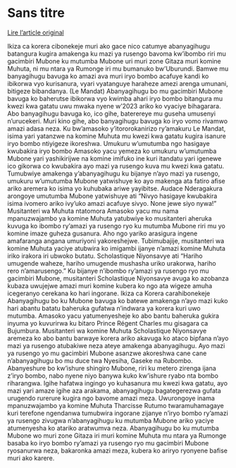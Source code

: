 # Sans titre

[Lire l’article original](https://lemandat.org/kir/blog/2023/11/25/muhuta-abanyagihugu-bo-ku-mubone-ntibategera-igituma-ibombo-ryabo-ritarasanurwa/)

Ikiza ca korera cibonekeje muri ako gace nico catumye abanyagihugu batangura kugira amakenga ku mazi ya rusengo bavoma kw’ibombo riri mu gacimbiri Mubone ku mutumba Mubone uri muri zone Gitaza muri komine Muhuta, ni mu ntara ya Rumonge iri mu bumanuko bw’Uburundi. Bamwe mu banyagihugu bavuga ko amazi ava muri iryo bombo acafuye kandi ko ibikorwa vyo kurisanura, vyari vyatanguye haraheze amezi arenga umunani, bitigeze bibandanya. (Le Mandat)
Abanyagihugu bo mu gacimbiri Mubone bavuga ko baherutse ibikorwa vyo kwimba ahari iryo bombo bitangura mu kwezi kwa gatatu uwu mwaka nyene w’2023 ariko ko vyaciye bihagarara. Abo banyagihugu bavuga ko, ico gihe, baterereye mu guseha umusenyi n’urucekeri. Muri kino gihe, abo banyagihugu bavuga ko iryo vomo rivamwo amazi adasa neza. Ku bw’amasoko y’itororokanirizo ry’amakuru Le Mandat, isima yari yatanzwe na komine Muhuta mu kwezi kwa gatatu kugira isanure iryo bombo ntiyigeze ikoreshwa.
Umukuru w’umutumba ngo hasigaye kwubakira iryo bombo
Amasoko yacu yemeza ko umukuru w’umutumba Mubone yari yashikirijwe na komine imifuko ine kuri itandatu yari igenewe ico gikorwa co kwubakira ayo mazi ya rusengo kuva mu kwezi kwa gatatu. Tumubwiye amakenga y’abanyagihugu ku bijanye n’ayo mazi ya rusengo, umukuru w’umutumba Mubone yatwishuye ko ayo makenga ata fatiro afise ariko aremera ko isima yo kuhubaka ariwe yayibitse. Audace Nderagakura arongoye umutumba Mubone yatwishuye ati “Nivyo hasigaye kwubakira isima ivomero ariko ivy’uko amazi acafuye sivyo. None jewe siyo nywa!”
Musitanteri wa Muhuta ntatomora
Amasoko yacu mu nama mpanuzwajambo ya komine Muhuta yatubwiye ko musitanteri aheruka kuvuga ko ibombo ry’amazi ya rusengo ryo ku mutumba Mubone riri mu yo komine imaze guheza gusanura. Aho ngo yariko arasigura ingene amafaranga angana umuriyoni yakoreshejwe. Tubimubajije, musitanteri wa komine Muhuta yaciye atubwira ko imigambi ijanye n’amazi komine Muhuta iriko irakora iri ubwoko butatu. Scholastique Niyonsavye ati “Hariho umugende waheze, hariho umugende mushasha uriko urakorwa, hariho rero n’amarusengo.” Ku bijanye n’ibombo ry’amazi ya rusengo ryo mu gacimbiri Mubone, musitanteri Scholastique Niyonsavye avuga ko azobanza kubaza uwujejwe amazi muri komine kubera ko ngo ata wigeze amuha icegeranyo cerekana ko hari ingorane.
Ikiza ca Korera carahibonekeje
Abanyagihugu bo ku Mubone bavuga ko batewe amakenga n’ayo mazi kuko hari abantu batatu baheruka gufatwa n’indwara ya korera kuri uwo mutumba. Amasoko yacu yatumenyesheje ko abo bantu baheruka gukira inyuma yo kuvurirwa ku bitaro Prince Régent Charles mu gisagara ca Bujumbura. Musitanteri wa komine Muhuta Scholastique Niyonsavye aremeza ko abo bantu barwaye korera ariko akavuga ko ataco bipfana n’ayo mazi ya rusengo atubakiwe neza ateye amakenga abanyagihugu.
Ayo mazi ya rusengo yo mu gacimbiri Mubone asanzwe akoreshwa cane cane n’abanyagihugu bo mu duce twa Nyesiha, Gaseke na Rubombo. Abanyeshure bo kw’ishure shingiro Mubone, riri ku metero zirenga ijana z’iryo bombo, nabo nyene niyo banywa kuko kw’ishure ryabo nta bombo riharangwa. Igihe hafatwa ingingo yo kuhasanura mu kwezi kwa gatatu, ayo mazi yari amaze igihe aza arakama, abanyagihugu bagategerezwa gufata urugendo rurerure kugira ngo bavome amazi meza.
Uwurongoye inama mpanuzwajambo ya komine Muhuta Tharcisse Rutumo twaramuhamagaye kuri terefone ngendanwa tumubwira ingorane zijanye n’iryo bombo ry’amazi ya rusengo zivugwa n’abanyagihugu ku mutumba Mubone ariko yaciye atumenyesha ko atariko aratwumva neza.
Abanyagihugu bo ku mutumba Mubone wo muri zone Gitaza iri muri komine Muhuta mu ntara ya Rumonge basaba ko iryo bombo ry’amazi ya rusengo ryo mu gacimbiri Mubone ryosanurwa neza, bakaronka amazi meza, kubera ko ariryo ryonyene bafise muri ako karere.